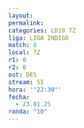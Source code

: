 ```yaml
---
layout: 
permalink: 
categories: LD10 7Z
liga: LIGA INDIGO
match: 6
local: 7Z
r1: 0
r2: 0
out: DES
stream: SI
hora: '"22:30"'
fecha:
  - 23.01.25
ronda: "10"
---
```

